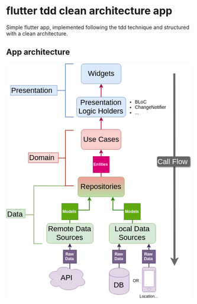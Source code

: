 # flutter tdd clean architecture app
Simple flutter app, implemented following the tdd technique and structured with a clean architecture.

## App architecture


<img src="assets/images/clean_architecture_flutter.png" alt="drawing" width="500">

